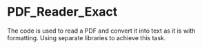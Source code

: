 # PDF_Reader_Exact
The code is used to read a PDF and convert it into text as it is with formatting.
Using separate libraries to achieve this task.
